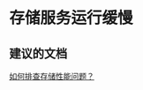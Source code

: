 <properties
    pageTitle="My storage service is slow"
    description="存储服务运行缓慢"
    service="microsoft.classicstorage"
    resource="storageaccounts"
    authors="kasparks"
    displayOrder="4"
    selfHelpType="resource"
    supportTopicIds=""
    resourceTags=""
    productPesIds=""
    cloudEnvironments="public"
/>


# 存储服务运行缓慢

## **建议的文档**
[如何排查存储性能问题？](http://go.microsoft.com/fwlink/?LinkId=785091)



<!--HONumber=Jun16_HO3-->


